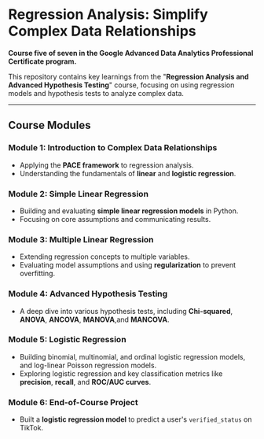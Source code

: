 # Regression Analysis: Simplify Complex Data Relationships
**Course five of seven in the Google Advanced Data Analytics Professional Certificate program.**

This repository contains key learnings from the "**Regression Analysis and Advanced Hypothesis Testing**" course, focusing on using regression models and hypothesis tests to analyze complex data.

---

## Course Modules

### Module 1: Introduction to Complex Data Relationships

-   Applying the **PACE framework** to regression analysis.
-   Understanding the fundamentals of **linear** and **logistic regression**.

### Module 2: Simple Linear Regression

-   Building and evaluating **simple linear regression models** in Python.
-   Focusing on core assumptions and communicating results.

### Module 3: Multiple Linear Regression

-   Extending regression concepts to multiple variables.
-   Evaluating model assumptions and using **regularization** to prevent overfitting.

### Module 4: Advanced Hypothesis Testing

-   A deep dive into various hypothesis tests, including **Chi-squared**, **ANOVA**, **ANCOVA**, **MANOVA**,and **MANCOVA**.

### Module 5: Logistic Regression

-   Building binomial, multinomial, and ordinal logistic regression models, and log-linear Poisson regression models.
-   Exploring logistic regression and key classification metrics like **precision**, **recall**, and **ROC/AUC curves**.

### Module 6: End-of-Course Project

-   Built a **logistic regression model** to predict a user's `verified_status` on TikTok.
